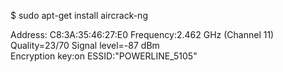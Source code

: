 $ sudo apt-get install aircrack-ng

Address: C8:3A:35:46:27:E0
Frequency:2.462 GHz (Channel 11)
                    Quality=23/70  Signal level=-87 dBm  
                    Encryption key:on
                    ESSID:"POWERLINE_5105"
